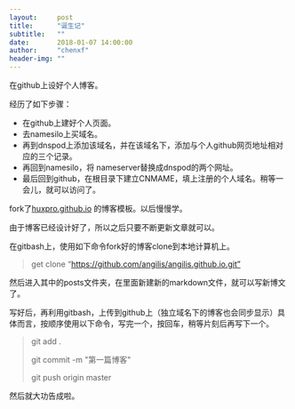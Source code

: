 ```yaml
---
layout:     post
title:      "诞生记"
subtitle:   ""
date:       2018-01-07 14:00:00
author:     "chenxf"
header-img: ""
---
```




在github上设好个人博客。

经历了如下步骤：

* 在github上建好个人页面。
* 去namesilo上买域名。
* 再到dnspod上添加该域名，并在该域名下，添加与个人github网页地址相对应的三个记录。
* 再回到namesilo，将 nameserver替换成dnspod的两个网址。
* 最后回到github，在根目录下建立CNMAME，填上注册的个人域名。稍等一会儿，就可以访问了。


fork了[huxpro.github.io](https://github.com/Huxpro/huxpro.github.io) 的博客模板。以后慢慢学。

由于博客已经设计好了，所以之后只要不断更新文章就可以。

在gitbash上，使用如下命令fork好的博客clone到本地计算机上。

>get clone “https://github.com/angilis/angilis.github.io.git”

然后进入其中的posts文件夹，在里面新建新的markdown文件，就可以写新博文了。

写好后，再利用gitbash，上传到github上（独立域名下的博客也会同步显示）具体而言，按顺序使用以下命令，写完一个，按回车，稍等片刻后再写下一个。

> git add .
>
> git commit -m "第一篇博客"
>
> git push origin master

然后就大功告成啦。
